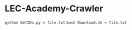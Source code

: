 LEC-Academy-Crawler
===================

``python GetIDs.py > file.txt``
``bash Download.sh < file.txt``
